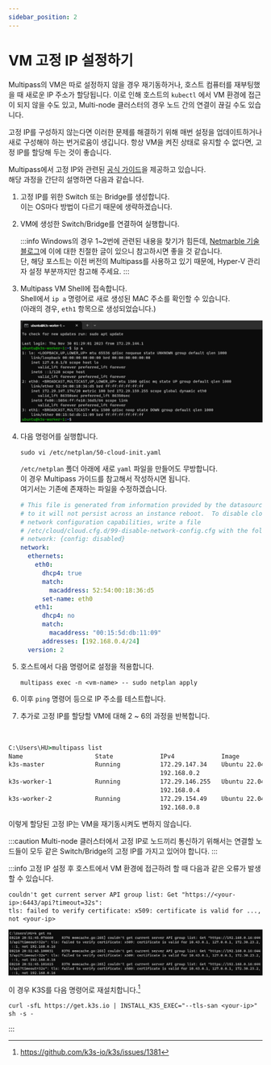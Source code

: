 ```yaml
---
sidebar_position: 2
---
```


# VM 고정 IP 설정하기

Multipass의 VM은 따로 설정하지 않을 경우 재기동하거나, 호스트 컴퓨터를 재부팅했을 때 새로운 IP 주소가 할당됩니다. 이로 인해 호스트의 `kubectl` 에서 VM 환경에 접근이 되지 않을 수도 있고, Multi-node 클러스터의 경우 노드 간의 연결이 끊길 수도 있습니다.

고정 IP를 구성하지 않는다면 이러한 문제를 해결하기 위해 매번 설정을 업데이트하거나 새로 구성해야 하는 번거로움이 생깁니다. 항상 VM을 켜진 상태로 유지할 수 없다면, 고정 IP를 할당해 두는 것이 좋습니다.

Multipass에서 고정 IP와 관련된 [공식 가이드][ref1]을 제공하고 있습니다.  
해당 과정을 간단히 설명하면 다음과 같습니다.

1. 고정 IP를 위한 Switch 또는 Bridge를 생성합니다.  
   이는 OS마다 방법이 다르기 때문에 생략하겠습니다.
2. VM에 생성한 Switch/Bridge를 연결하여 실행합니다.

   :::info
   Windows의 경우 1~2번에 관련된 내용을 찾기가 힘든데, [Netmarble 기술 블로그][ref2]에 이에 대한 친절한 글이 있으니 참고하시면 좋을 것 같습니다.  
   단, 해당 포스트는 이전 버전의 Multipass를 사용하고 있기 때문에, Hyper-V 관리자 설정 부분까지만 참고해 주세요.
   :::

3. Multipass VM Shell에 접속합니다.  
   Shell에서 `ip a` 명령어로 새로 생성된 MAC 주소를 확인할 수 있습니다.  
   (아래의 경우, `eth1` 항목으로 생성되었습니다.)

   ![Check VM MAC address](./img/vm-mac-address.png)

4. 다음 명령어를 실행합니다.

   ```
   sudo vi /etc/netplan/50-cloud-init.yaml
   ```

   `/etc/netplan` 폴더 아래에 새로 `yaml` 파일을 만들어도 무방합니다.  
   이 경우 Multipass 가이드를 참고해서 작성하시면 됩니다.  
   여기서는 기존에 존재하는 파일을 수정하겠습니다.

   ```yaml title="/etc/netplan/50-cloud-init.yaml" {13-17}
   # This file is generated from information provided by the datasource.  Changes
   # to it will not persist across an instance reboot.  To disable cloud-init's
   # network configuration capabilities, write a file
   # /etc/cloud/cloud.cfg.d/99-disable-network-config.cfg with the following:
   # network: {config: disabled}
   network:
     ethernets:
       eth0:
         dhcp4: true
         match:
           macaddress: 52:54:00:18:36:d5
         set-name: eth0
       eth1:
         dhcp4: no
         match:
           macaddress: "00:15:5d:db:11:09"
         addresses: [192.168.0.4/24]
     version: 2
   ```

5. 호스트에서 다음 명령어로 설정을 적용합니다.

   ```
   multipass exec -n <vm-name> -- sudo netplan apply
   ```

6. 이후 `ping` 명령어 등으로 IP 주소를 테스트합니다.

7. 추가로 고정 IP를 할당할 VM에 대해 2 ~ 6의 과정을 반복합니다.

<br />

```cmd {4,6,8}
C:\Users\HU>multipass list
Name                    State             IPv4             Image
k3s-master              Running           172.29.147.34    Ubuntu 22.04 LTS
                                          192.168.0.2
k3s-worker-1            Running           172.29.146.255   Ubuntu 22.04 LTS
                                          192.168.0.4
k3s-worker-2            Running           172.29.154.49    Ubuntu 22.04 LTS
                                          192.168.0.8
```

이렇게 할당된 고정 IP는 VM을 재기동시켜도 변하지 않습니다.

:::caution
Multi-node 클러스터에서 고정 IP로 노드끼리 통신하기 위해서는 연결할 노드들이 모두 같은 Switch/Bridge의 고정 IP를 가지고 있어야 합니다.
:::

:::info
고정 IP 설정 후 호스트에서 VM 환경에 접근하려 할 때 다음과 같은 오류가 발생할 수 있습니다.

```
couldn't get current server API group list: Get "https://<your-ip>:6443/api?timeout=32s":
tls: failed to verify certificate: x509: certificate is valid for ..., not <your-ip>
```

![Certificate error](./img/static-ip-cert-error.png)

이 경우 K3S를 다음 명령어로 재설치합니다.[^1]

```
curl -sfL https://get.k3s.io | INSTALL_K3S_EXEC="--tls-san <your-ip>" sh -s -
```

:::

[ref1]: https://multipass.run/docs/configure-static-ips
[ref2]: https://netmarble.engineering/multipass-ubuntu-static-ip-configuration-on-hyper-v/

[^1]: https://github.com/k3s-io/k3s/issues/1381

<!--Re-edited on 240117-->
